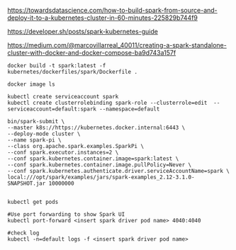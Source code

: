 https://towardsdatascience.com/how-to-build-spark-from-source-and-deploy-it-to-a-kubernetes-cluster-in-60-minutes-225829b744f9

https://developer.sh/posts/spark-kubernetes-guide

https://medium.com/@marcovillarreal_40011/creating-a-spark-standalone-cluster-with-docker-and-docker-compose-ba9d743a157f
```
docker build -t spark:latest -f kubernetes/dockerfiles/spark/Dockerfile .

docker image ls

kubectl create serviceaccount spark
kubectl create clusterrolebinding spark-role --clusterrole=edit  --serviceaccount=default:spark --namespace=default

bin/spark-submit \
--master k8s://https://kubernetes.docker.internal:6443 \
--deploy-mode cluster \
--name spark-pi \
--class org.apache.spark.examples.SparkPi \
--conf spark.executor.instances=2 \
--conf spark.kubernetes.container.image=spark:latest \
--conf spark.kubernetes.container.image.pullPolicy=Never \
--conf spark.kubernetes.authenticate.driver.serviceAccountName=spark \
local:///opt/spark/examples/jars/spark-examples_2.12-3.1.0-SNAPSHOT.jar 10000000


kubectl get pods

#Use port forwarding to show Spark UI
kubectl port-forward <insert spark driver pod name> 4040:4040

#check log
kubectl -n=default logs -f <insert spark driver pod name>
```
